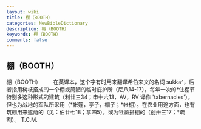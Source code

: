 ```yaml
---
layout: wiki
title: 棚（BOOTH）
categories: NewBibleDictionary
description: 棚（BOOTH）
keywords: 棚（BOOTH）
comments: false
---
```


## 棚（BOOTH）



棚（BOOTH）
　　在英译本，这个字有时用来翻译希伯来文的名词 sukka^，后者指用树枝搭成的一个棚或简陋的临时庇护所（尼八14-17）。每年一次的*住棚节特别多这种形式的建筑（利廿三34；申十六13，AV，RV 译作 'tabernacles'），但也为战地的军队所采用（*帐篷，亭子，棚子；*帐棚）。在农业用途方面，也有筑棚用来遮荫的（见：伯廿七18；拿四5），或为牲畜搭棚的（创卅三17；*疏割）。
T.C.M.



